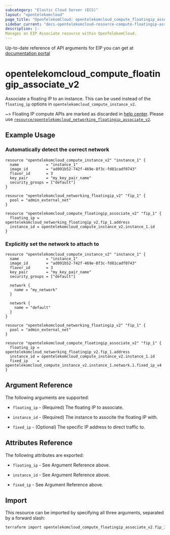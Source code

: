 ```yaml
---
subcategory: "Elastic Cloud Server (ECS)"
layout: "opentelekomcloud"
page_title: "OpenTelekomCloud: opentelekomcloud_compute_floatingip_associate_v2"
sidebar_current: "docs-opentelekomcloud-resource-compute-floatingip-associate-v2"
description: |-
Manages an EIP Associate resource within OpenTelekomCloud.
---
```


Up-to-date reference of API arguments for EIP you can get at
[documentation portal](https://docs.otc.t-systems.com/elastic-ip/api-ref/native_openstack_neutron_apis_v2.0/floating_ip_address)

# opentelekomcloud_compute_floatingip_associate_v2

Associate a floating IP to an instance. This can be used instead of the
`floating_ip` options in `opentelekomcloud_compute_instance_v2`.

~>
Floating IP compute APIs are marked as discarded in [help center](https://docs.otc.t-systems.com/en-us/api/ecs/en-us_topic_0065817682.html).
Please use [`resource/opentelekomcloud_networking_floatingip_associate_v2`](networking_floatingip_associate_v2.md).

## Example Usage

### Automatically detect the correct network

```hcl
resource "opentelekomcloud_compute_instance_v2" "instance_1" {
  name            = "instance_1"
  image_id        = "ad091b52-742f-469e-8f3c-fd81cadf0743"
  flavor_id       = 3
  key_pair        = "my_key_pair_name"
  security_groups = ["default"]
}

resource "opentelekomcloud_networking_floatingip_v2" "fip_1" {
  pool = "admin_external_net"
}

resource "opentelekomcloud_compute_floatingip_associate_v2" "fip_1" {
  floating_ip = opentelekomcloud_networking_floatingip_v2.fip_1.address
  instance_id = opentelekomcloud_compute_instance_v2.instance_1.id
}
```

### Explicitly set the network to attach to

```hcl
resource "opentelekomcloud_compute_instance_v2" "instance_1" {
  name            = "instance_1"
  image_id        = "ad091b52-742f-469e-8f3c-fd81cadf0743"
  flavor_id       = 3
  key_pair        = "my_key_pair_name"
  security_groups = ["default"]

  network {
    name = "my_network"
  }

  network {
    name = "default"
  }
}

resource "opentelekomcloud_networking_floatingip_v2" "fip_1" {
  pool = "admin_external_net"
}

resource "opentelekomcloud_compute_floatingip_associate_v2" "fip_1" {
  floating_ip = opentelekomcloud_networking_floatingip_v2.fip_1.address
  instance_id = opentelekomcloud_compute_instance_v2.instance_1.id
  fixed_ip    = opentelekomcloud_compute_instance_v2.instance_1.network.1.fixed_ip_v4
}
```

## Argument Reference

The following arguments are supported:

* `floating_ip` - (Required) The floating IP to associate.

* `instance_id` - (Required) The instance to associte the floating IP with.

* `fixed_ip` - (Optional) The specific IP address to direct traffic to.

## Attributes Reference

The following attributes are exported:

* `floating_ip` - See Argument Reference above.

* `instance_id` - See Argument Reference above.

* `fixed_ip` - See Argument Reference above.

## Import

This resource can be imported by specifying all three arguments, separated
by a forward slash:

```sh
terraform import opentelekomcloud_compute_floatingip_associate_v2.fip_1 <floating_ip>/<instance_id>/<fixed_ip>
```
